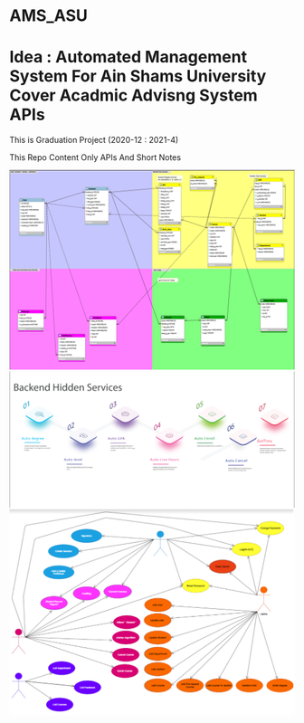 # AMS_ASU
<h1>Idea : Automated Management System For Ain Shams University 
Cover Acadmic Advisng System APIs </h1>
This is Graduation Project (2020-12 : 2021-4)

This Repo Content Only APIs And Short Notes   

<img src="img1.png">
<img src="img2.png">
<img src="img3.png">

